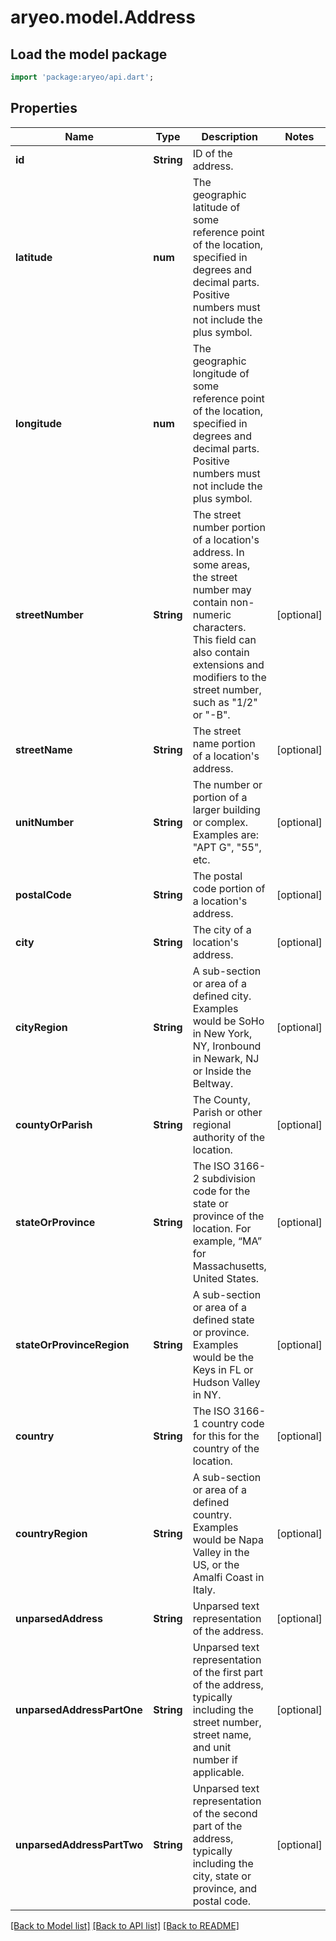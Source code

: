 # aryeo.model.Address

## Load the model package
```dart
import 'package:aryeo/api.dart';
```

## Properties
Name | Type | Description | Notes
------------ | ------------- | ------------- | -------------
**id** | **String** | ID of the address. | 
**latitude** | **num** | The geographic latitude of some reference point of the location, specified in degrees and decimal parts. Positive numbers must not include the plus symbol. | 
**longitude** | **num** | The geographic longitude of some reference point of the location, specified in degrees and decimal parts. Positive numbers must not include the plus symbol. | 
**streetNumber** | **String** | The street number portion of a location's address. In some areas, the street number may contain non-numeric characters. This field can also contain extensions and modifiers to the street number, such as \"1/2\" or \"-B\". | [optional] 
**streetName** | **String** | The street name portion of a location's address. | [optional] 
**unitNumber** | **String** | The number or portion of a larger building or complex. Examples are: \"APT G\", \"55\", etc. | [optional] 
**postalCode** | **String** | The postal code portion of a location's address. | [optional] 
**city** | **String** | The city of a location's address. | [optional] 
**cityRegion** | **String** | A sub-section or area of a defined city. Examples would be SoHo in New York, NY, Ironbound in Newark, NJ or Inside the Beltway. | [optional] 
**countyOrParish** | **String** | The County, Parish or other regional authority of the location. | [optional] 
**stateOrProvince** | **String** | The ISO 3166-2 subdivision code for the state or province of the location. For example, “MA” for Massachusetts, United States. | [optional] 
**stateOrProvinceRegion** | **String** | A sub-section or area of a defined state or province. Examples would be the Keys in FL or Hudson Valley in NY. | [optional] 
**country** | **String** | The ISO 3166-1 country code for this for the country of the location. | [optional] 
**countryRegion** | **String** | A sub-section or area of a defined country. Examples would be Napa Valley in the US, or the Amalfi Coast in Italy. | [optional] 
**unparsedAddress** | **String** | Unparsed text representation of the address.  | [optional] 
**unparsedAddressPartOne** | **String** | Unparsed text representation of the first part of the address, typically including the street number, street name, and unit number if applicable.   | [optional] 
**unparsedAddressPartTwo** | **String** | Unparsed text representation of the second part of the address, typically including the city, state or province, and postal code.   | [optional] 

[[Back to Model list]](../README.md#documentation-for-models) [[Back to API list]](../README.md#documentation-for-api-endpoints) [[Back to README]](../README.md)


